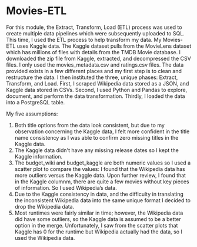 # Movies-ETL

For this module, the Extract, Transform, Load (ETL) process was used to create multiple data pipelines which were subsequently uploaded to SQL. This time, I used the ETL process to help transform my data. My Movies-ETL uses Kaggle data. The Kaggle dataset pulls from the MovieLens dataset which has millions of files with details from the TMDB Movie database. I downloaded the zip file from Kaggle, extracted, and decompressed the CSV files. I only used the movies_metadata.csv and ratings.csv files. The data provided exists in a few different places and my first step is to clean and restructure the data. I then instituted the three, unique phases: Extract, Transform, and Load. First, I scraped Wikipedia data stored as a JSON, and Kaggle data stored in CSVs. Second, I used Python and Pandas to explore, document, and perform the data transformation. Thirdly, I loaded the data into a PostgreSQL table.

My five assumptions:
1) Both title options from the data look consistent, but due to my observation concerning the Kaggle data, I felt more confident in the title name consistency as I was able to confirm zero missing titles in the Kaggle data.
2) The Kaggle data didn't have any missing release dates so I kept the Kaggle information.
3) The budget_wiki and budget_kaggle are both numeric values so I used a scatter plot to compare the values: I found that the Wikipedia data has more outliers versus the Kaggle data. Upon further review, I found that in the Kaggle columnm, there are quite a few movies without key pieces of information. So I used Wikipedia’s data.
4) Due to the Kaggle consistency in data, and the difficulty in translating the inconsistent Wikipedia data into the same unique format I decided to drop the Wikipedia data.
5) Most runtimes were fairly similar in time; however, the Wikipedia data did have some outliers, so the Kaggle data is assumed to be a better option in the merge. Unfortunately, I saw from the scatter plots that Kaggle has 0 for the runtime but Wikipedia actually had the data, so I used the Wikipedia data.

